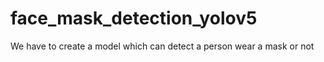 # face_mask_detection_yolov5
We have to create a model which can detect a person wear a mask or not
